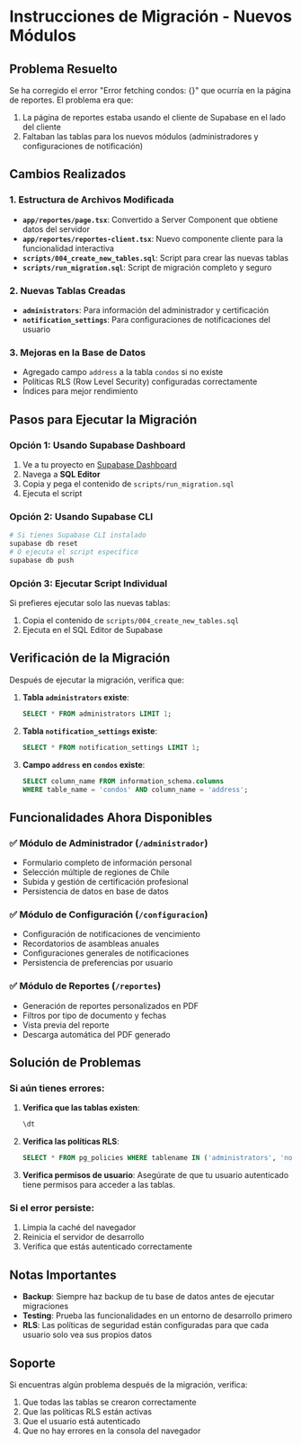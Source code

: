 # Instrucciones de Migración - Nuevos Módulos

## Problema Resuelto
Se ha corregido el error "Error fetching condos: {}" que ocurría en la página de reportes. El problema era que:

1. La página de reportes estaba usando el cliente de Supabase en el lado del cliente
2. Faltaban las tablas para los nuevos módulos (administradores y configuraciones de notificación)

## Cambios Realizados

### 1. Estructura de Archivos Modificada
- **`app/reportes/page.tsx`**: Convertido a Server Component que obtiene datos del servidor
- **`app/reportes/reportes-client.tsx`**: Nuevo componente cliente para la funcionalidad interactiva
- **`scripts/004_create_new_tables.sql`**: Script para crear las nuevas tablas
- **`scripts/run_migration.sql`**: Script de migración completo y seguro

### 2. Nuevas Tablas Creadas
- **`administrators`**: Para información del administrador y certificación
- **`notification_settings`**: Para configuraciones de notificaciones del usuario

### 3. Mejoras en la Base de Datos
- Agregado campo `address` a la tabla `condos` si no existe
- Políticas RLS (Row Level Security) configuradas correctamente
- Índices para mejor rendimiento

## Pasos para Ejecutar la Migración

### Opción 1: Usando Supabase Dashboard
1. Ve a tu proyecto en [Supabase Dashboard](https://supabase.com/dashboard)
2. Navega a **SQL Editor**
3. Copia y pega el contenido de `scripts/run_migration.sql`
4. Ejecuta el script

### Opción 2: Usando Supabase CLI
```bash
# Si tienes Supabase CLI instalado
supabase db reset
# O ejecuta el script específico
supabase db push
```

### Opción 3: Ejecutar Script Individual
Si prefieres ejecutar solo las nuevas tablas:
1. Copia el contenido de `scripts/004_create_new_tables.sql`
2. Ejecuta en el SQL Editor de Supabase

## Verificación de la Migración

Después de ejecutar la migración, verifica que:

1. **Tabla `administrators` existe**:
   ```sql
   SELECT * FROM administrators LIMIT 1;
   ```

2. **Tabla `notification_settings` existe**:
   ```sql
   SELECT * FROM notification_settings LIMIT 1;
   ```

3. **Campo `address` en `condos` existe**:
   ```sql
   SELECT column_name FROM information_schema.columns 
   WHERE table_name = 'condos' AND column_name = 'address';
   ```

## Funcionalidades Ahora Disponibles

### ✅ Módulo de Administrador (`/administrador`)
- Formulario completo de información personal
- Selección múltiple de regiones de Chile
- Subida y gestión de certificación profesional
- Persistencia de datos en base de datos

### ✅ Módulo de Configuración (`/configuracion`)
- Configuración de notificaciones de vencimiento
- Recordatorios de asambleas anuales
- Configuraciones generales de notificaciones
- Persistencia de preferencias por usuario

### ✅ Módulo de Reportes (`/reportes`)
- Generación de reportes personalizados en PDF
- Filtros por tipo de documento y fechas
- Vista previa del reporte
- Descarga automática del PDF generado

## Solución de Problemas

### Si aún tienes errores:
1. **Verifica que las tablas existen**:
   ```sql
   \dt
   ```

2. **Verifica las políticas RLS**:
   ```sql
   SELECT * FROM pg_policies WHERE tablename IN ('administrators', 'notification_settings');
   ```

3. **Verifica permisos de usuario**:
   Asegúrate de que tu usuario autenticado tiene permisos para acceder a las tablas.

### Si el error persiste:
1. Limpia la caché del navegador
2. Reinicia el servidor de desarrollo
3. Verifica que estás autenticado correctamente

## Notas Importantes

- **Backup**: Siempre haz backup de tu base de datos antes de ejecutar migraciones
- **Testing**: Prueba las funcionalidades en un entorno de desarrollo primero
- **RLS**: Las políticas de seguridad están configuradas para que cada usuario solo vea sus propios datos

## Soporte

Si encuentras algún problema después de la migración, verifica:
1. Que todas las tablas se crearon correctamente
2. Que las políticas RLS están activas
3. Que el usuario está autenticado
4. Que no hay errores en la consola del navegador

